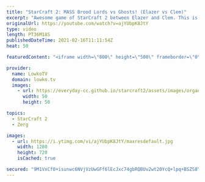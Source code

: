 ```yaml
---
title: "StarCraft 2: MASS Brood Lords vs Ghosts! (Elazer vs Clem)"
excerpt: "Awesome game of StarCraft 2 between Elazer and Clem. This is one of the longest games of professional SC2 that I've casted recently. It really comes down to the final resources.  Support my work on Patreon: http://www.patreon.com/lowkotv Become a YouTube member: https://lowko.tv/join  My second channel:"
originalUrl: https://youtube.com/watch?v=ajYUbpK8JtY
type: video
length: PT36M18S
publishedDateTime: 2021-02-16T11:11:54Z
heat: 50

featuredContent: "<iframe width=\"800\" height=\"500\" frameborder=\"0\" src=\"https://www.youtube.com/embed/ajYUbpK8JtY\" allow=\"accelerometer; autoplay; encrypted-media; gyroscope; picture-in-picture\" allowfullscreen></iframe>"

provider:
  name: LowkoTV
  domain: lowko.tv
  images:
    - url: https://everyday-cc.github.io/starcraft2/assets/images/organizations/lowko.tv-50x50.jpg
      width: 50
      height: 50

topics:
  - StarCraft 2
  - Zerg

images:
  - url: https://i.ytimg.com/vi/ajYUbpK8JtY/maxresdefault.jpg
    width: 1280
    height: 720
    isCached: true

secured: "9M1VxCf0+isunwc6NVjVzUwGFf6lEcJxc74gbRQBUv2wt20YcQ+lpq+BSZS8Y+s5UYMgbYVPtfsdbD5QgB/ueYWoI7xyL7dT0i5cDfPJI6gbLrvhKL7jhcq/i4r7BBQKdq8T9wPfPzpGxO6X6oN6cgLQOe36mfj3TcltBpkZtRuu0SeMCny1xxu2ex9OvbidhenAIvRuBbZL2/d/ou5zjroYn6mQ2VWZm1LJRMOgdz4It40GpN00Kpd24V+L2dQGTgP/kpNdJF8Zo7BjJ0XHpTTSW8dAH3ZlZLLwKEhBbeIXUcJt+UefeXfcN+VQQP4V9KhrhmXPW/EjmuGTES2HzLbG8zJquwJS3yzNOIEKcyqMT0tHBRrFaJt51n/StUOeHpObTdcotcuPwy1hoE9xU7R0y3IYy5bXWOOP5iOuTriOVt3TW66XYmberFG/Tdmw;K1GU8sTapaCm0LpvVghRBw=="
---
```


